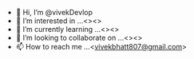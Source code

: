 - 👋 Hi, I’m @vivekDevlop 
- 👀 I’m interested in ...<<Making>><<World>>
- 🌱 I’m currently learning ...<<Python>><<ethicalhacking>>
- 💞️ I’m looking to collaborate on ...<<python>><<anything>>
- 📫 How to reach me ...<<vivekbhatt807@gmail.com>>

<!---
vivekDevlop/vivekDevlop is a ✨ special ✨ repository because its `README.md` (this file) appears on your GitHub profile.
You can click the Preview link to take a look at your changes.
--->
